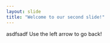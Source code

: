 ```yaml
---
layout: slide
title: "Welcome to our second slide!"
---
```

asdfsadf
Use the left arrow to go back!
